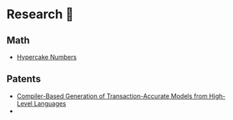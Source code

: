 # Research 🔬

## Math

- [Hypercake Numbers](hypercake-number)

## Patents

- [Compiler-Based Generation of Transaction-Accurate Models from High-Level Languages](https://patents.justia.com/patent/20240012629)
- []()
